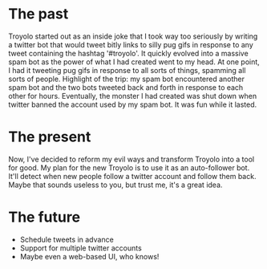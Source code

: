 # The past
Troyolo started out as an inside joke that I took way too seriously by writing a twitter bot that would tweet bitly links to silly pug gifs in response to any tweet containing the hashtag '#troyolo'. It quickly evolved into a massive spam bot as the power of what I had created went to my head. At one point, I had it tweeting pug gifs in response to all sorts of things, spamming all sorts of people. Highlight of the trip: my spam bot encountered another spam bot and the two bots tweeted back and forth in response to each other for hours. Eventually, the monster I had created was shut down when twitter banned the account used by my spam bot. It was fun while it lasted.

# The present
Now, I've decided to reform my evil ways and transform Troyolo into a tool for good. My plan for the new Troyolo is to use it as an auto-follower bot. It'll detect when new people follow a twitter account and follow them back. Maybe that sounds useless to you, but trust me, it's a great idea.

# The future
* Schedule tweets in advance
* Support for multiple twitter accounts
* Maybe even a web-based UI, who knows!

